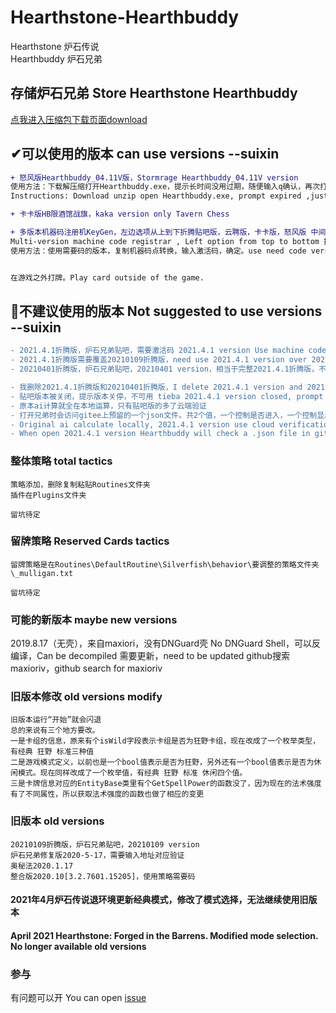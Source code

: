 # Hearthstone-Hearthbuddy
Hearthstone 炉石传说  
Hearthbuddy 炉石兄弟  

## 存储炉石兄弟 Store Hearthstone Hearthbuddy

[点我进入压缩包下载页面download](https://github.com/lesuixin/Hearthstone-Hearthbuddy/releases)

## ✔可以使用的版本 can use versions --suixin
```diff
+ 怒风版Hearthbuddy_04.11V版，Stormrage Hearthbuddy_04.11V version
使用方法：下载解压缩打开Hearthbuddy.exe，提示长时间没用过期，随便输入q确认，再次打开，解压缩的目录下有个HB机器码.txt文件打开，用注册机KeyGen，复制转换，输入弹出框里，DefaultBot对战模式选自动，修改卡组名称点start
Instructions: Download unzip open Hearthbuddy.exe, prompt expired ,just enter q confirm, open again ,under unzip contents have HB机器码.txt open it,use KeyGen, copy machine code click transform, copy activation code , DefaultBot battle mode choose 自动, modify卡组名称 click start

+ 卡卡版HB限酒馆战旗，kaka version only Tavern Chess

+ 多版本机器码注册机KeyGen，左边选项从上到下折腾贴吧版，云聘版，卡卡版，怒风版 中间上面机器码，下面激活码  
Multi-version machine code registrar , Left option from top to bottom 折腾版，云聘版，kaka,Stormrage, Above machine code and below activation code  
使用方法：使用需要码的版本，复制机器码点转换，输入激活码，确定。use need code version, copy machine code click transform, copy activation code ,sure.  


在游戏之外打牌。Play card outside of the game.
```

## 🚫不建议使用的版本 Not suggested to use versions --suixin
```diff
- 2021.4.1折腾版，炉石兄弟贴吧，需要激活码 2021.4.1 version Use machine code
- 2021.4.1折腾版需要覆盖20210109折腾版，need use 2021.4.1 version over 20210109 version
- 20210401折腾版，炉石兄弟贴吧，20210401 version，相当于完整2021.4.1折腾版，不需要覆盖，需要激活码 like complete 2021.4.1 version, no need over and use machine code

- 我删除2021.4.1折腾版和20210401折腾版，I delete 2021.4.1 version and 20210401 version
- 贴吧版本被关闭，提示版本关停，不可用 tieba 2021.4.1 version closed, prompt version shutdown,unavailable
- 原本ai计算就全在本地运算，只有贴吧版的多了云端验证
- 打开兄弟时会访问gitee上预留的一个json文件。共2个值，一个控制是否进入，一个控制显示公告。抓个包就能看到。
- Original ai calculate locally, 2021.4.1 version use cloud verification
- When open 2021.4.1 version Hearthbuddy will check a .json file in gitee.com. Two values, one value control can or can not enter, the other control show announcement.

```

### 整体策略 total tactics
```
策略添加，删除复制粘贴Routines文件夹
插件在Plugins文件夹

留坑待定
```

### 留牌策略 Reserved Cards tactics
```
留牌策略是在Routines\DefaultRoutine\Silverfish\behavior\要调整的策略文件夹\_mulligan.txt  

留坑待定
```

### 可能的新版本 maybe new versions
2019.8.17（无壳），来自maxiori，没有DNGuard壳 No DNGuard Shell，可以反编译，Can be decompiled 需要更新，need to be updated
github搜索maxioriv，github search for maxioriv

### 旧版本修改 old versions modify
```
旧版本运行“开始”就会闪退
总的来说有三个地方要改。
一是卡组的信息，原来有个isWild字段表示卡组是否为狂野卡组，现在改成了一个枚举类型，有经典 狂野 标准三种值
二是游戏模式定义，以前也是一个bool值表示是否为狂野，另外还有一个bool值表示是否为休闲模式。现在同样改成了一个枚举值，有经典 狂野 标准 休闲四个值。
三是卡牌信息对应的EntityBase类里有个GetSpellPower的函数没了，因为现在的法术强度有了不同属性，所以获取法术强度的函数也做了相应的变更

```

### 旧版本 old versions
```
20210109折腾版，炉石兄弟贴吧，20210109 version
炉石兄弟修复版2020-5-17，需要输入地址对应验证
奥秘法2020.1.17
整合版2020.10[3.2.7601.15205]，使用策略需要码

```

#### 2021年4月炉石传说退环境更新经典模式，修改了模式选择，无法继续使用旧版本
#### April 2021 Hearthstone: Forged in the Barrens. Modified mode selection. No longer available old versions

### 参与
有问题可以开 You can open [issue](https://github.com/lesuixin/Hearthstone-Hearthbuddy/issues/new)
